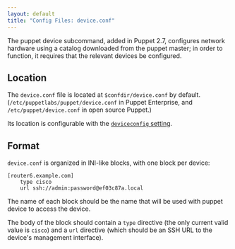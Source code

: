```yaml
---
layout: default
title: "Config Files: device.conf"
---
```


[deviceconfig]: /references/3.latest/configuration.html#deviceconfig

The puppet device subcommand, added in Puppet 2.7, configures network hardware using a catalog downloaded from the puppet master; in order to function, it requires that the relevant devices be configured.

## Location

The `device.conf` file is located at `$confdir/device.conf` by default. (`/etc/puppetlabs/puppet/device.conf` in Puppet Enterprise, and `/etc/puppet/device.conf` in open source Puppet.)

Its location is configurable with the [`deviceconfig` setting][deviceconfig].

## Format

`device.conf` is organized in INI-like blocks, with one block per device:

    [router6.example.com]
        type cisco
        url ssh://admin:password@ef03c87a.local

The name of each block should be the name that will be used with puppet device to access the device.

The body of the block should contain a `type` directive (the only current valid value is `cisco`) and a `url` directive (which should be an SSH URL to the device's management interface).

